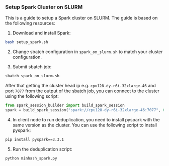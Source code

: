 ### Setup Spark Cluster on SLURM

This is a guide to setup a Spark cluster on SLURM. The guide is based on the following resources:

1. Download and install Spark:
```bash
bash setup_spark.sh
```

2. Change sbatch configuration in `spark_on_slurm.sh` to match your cluster configuration.

3. Submit sbatch job:
```bash
sbatch spark_on_slurm.sh
```
After that getting the cluster head ip e.g. `cpu128-dy-r6i-32xlarge-46` and port `7077` from the output of the sbatch job, you can connect to the cluster using the following script:
```python
from spark_session_builder import build_spark_session
spark = build_spark_session("spark://cpu128-dy-r6i-32xlarge-46:7077", 64, 512)
```

4. In client node to run deduplication, you need to install pyspark with the same version as the cluster. You can use the following script to install pyspark:
```bash
pip install pyspark==3.3.1
```

5. Run the deduplication script:
```bash
python minhash_spark.py
```